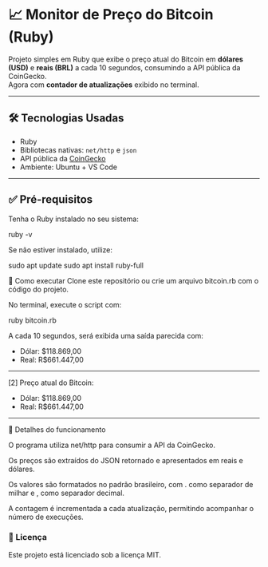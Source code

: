 # 📈 Monitor de Preço do Bitcoin (Ruby)

Projeto simples em Ruby que exibe o preço atual do Bitcoin em **dólares (USD)** e **reais (BRL)** a cada 10 segundos, consumindo a API pública da CoinGecko.  
Agora com **contador de atualizações** exibido no terminal.

---

## 🛠️ Tecnologias Usadas

- Ruby
- Bibliotecas nativas: `net/http` e `json`
- API pública da [CoinGecko](https://www.coingecko.com/)
- Ambiente: Ubuntu + VS Code

---

## ✅ Pré-requisitos

Tenha o Ruby instalado no seu sistema:

ruby -v

Se não estiver instalado, utilize:

sudo apt update
sudo apt install ruby-full

🚀 Como executar
Clone este repositório ou crie um arquivo bitcoin.rb com o código do projeto.

No terminal, execute o script com:

ruby bitcoin.rb

A cada 10 segundos, será exibida uma saída parecida com:

- Dólar: $118.869,00
- Real: R$661.447,00
------------------------------
[2] Preço atual do Bitcoin:
- Dólar: $118.869,00
- Real: R$661.447,00
------------------------------

📌 Detalhes do funcionamento

O programa utiliza net/http para consumir a API da CoinGecko.

Os preços são extraídos do JSON retornado e apresentados em reais e dólares.

Os valores são formatados no padrão brasileiro, com . como separador de milhar e , como separador decimal.

A contagem é incrementada a cada atualização, permitindo acompanhar o número de execuções.


### 📄 Licença
Este projeto está licenciado sob a licença MIT.
